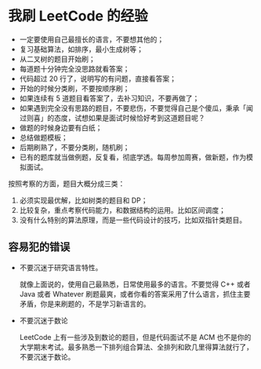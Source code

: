 # 我刷 LeetCode 的经验

- 一定要使用自己最擅长的语言，不要想其他的；
- 复习基础算法，如排序，最小生成树等；
- 从二叉树的题目开始刷；
- 每道题十分钟完全没思路就看答案；
- 代码超过 20 行了，说明写的有问题，直接看答案；
- 开始的时候分类刷，不要按顺序刷；
- 如果连续有 5 道题目看答案了，去补习知识，不要再做了；
- 如果遇到完全没有思路的题目，不要悲伤，不要觉得自己是个傻瓜，秉承「闻过则喜」的态度，试想如果是面试时候恰好考到这道题目呢？
- 做题的时候身边要有白纸；
- 总结做题模板；
- 后期刷熟了，不要分类刷，随机刷；
- 已有的题库就当做例题，反复看，彻底学透。每周参加周赛，做新题，作为模拟面试。

按照考察的方面，题目大概分成三类：

1. 必须实现最优解，比如树类的题目和 DP；
2. 比较复杂，重点考察代码能力，和数据结构的运用。比如区间调度；
3. 没有什么特别的算法原理，而是一些代码设计的技巧，比如双指针类题目。

## 容易犯的错误

- 不要沉迷于研究语言特性。

    就像上面说的，使用自己最熟悉，日常使用最多的语言。不要觉得 C++ 或者 Java 或者 Whatever 刷题最爽，或者你看的答案采用了什么语言，抓住主要矛盾，你是来刷题的，不是学习新语言的。

- 不要沉迷于数论

    LeetCode 上有一些涉及到数论的题目，但是代码面试不是 ACM 也不是你的大学期末考试。最多熟悉一下排列组合算法、全排列和欧几里得算法就行了，不要沉迷于数论。
